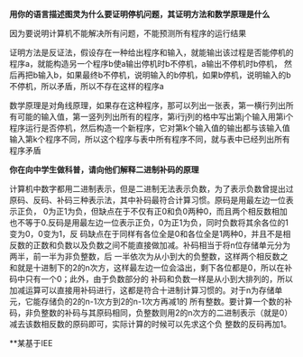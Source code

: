 **用你的语言描述图灵为什么要证明停机问题，其证明方法和数学原理是什么**

因为要说明计算机不能解决所有问题，不能预测所有程序的运行结果

证明方法是反证法，假设存在一种给出程序和输入，就能输出该过程是否能停机的程序a，就能构造另一个程序b使a输出停机时b不停机，a输出不停机时b停机，
然后再把b输入b，如果最终b不停机，说明输入的b停机，如果b停机，说明输入的b不停机，所以矛盾，所以不存在这样的程序a

数学原理是对角线原理，如果存在这种程序，那可以列出一张表，第一横行列出所有可能的输入值，第一竖列列出所有的程序，第i行j列的格中写出第j个输入用第i个程序运行是否停机，然后构造一个新程序，它对第k个输入值的输出都与该输入值输入第k个程序不同，所以这个程序与表中所有程序不同，就与表中已经列出所有程序矛盾

**你在向中学生做科普，请向他们解释二进制补码的原理**

计算机中数字都用二进制表示，但是二进制无法表示负数，为了表示负数曾提出过原码、反码、补码三种表示法，其中补码最符合计算习惯。原码是用最左边一位表示正负，
0为正1为负，但缺点在于不仅有正0和负0两种0，而且两个相反数相加也不等于0.反码是用最左边一位表示正负，0为正1为负，同时负数将其余各位的1变为0，0变为1，反
码缺点在于同样有各位全是0和各位全是1两种0，并且不是相反数的正数和负数以及负数之间不能直接做加减。补码相当于将n位存储单元分为两半，前一半为非负整数，后
一半依次为从小到大的负整数，这样两个相反数之和就是十进制下的2的n次方，这样最左边一位会溢出，剩下各位都是0，所以在补码中只有一个0；此外，由于负数部分的
补码和负数一样是从小到大排列的，所以加减运算可以直接用补码进行，这都是符合十进制计算习惯的。对于n为存储单元，它能存储负的2的n-1次方到2的n-1次方再减1的
所有整数。要计算一个数的补码，非负整数的补码与其原码相同，负整数则用2的n次方的二进制表示（就是0）减去该数相反数的原码即可，实际计算的时候可以先求这个负
整数的反码再加1。

**某基于IEE
